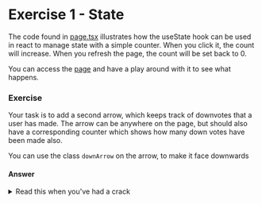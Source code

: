 # Exercise 1 - State

The code found in [page.tsx](page.tsx) illustrates how the useState hook can be used in react to manage state with a simple counter.
When you click it, the count will increase. When you refresh the page, the count will be set back to 0.

You can access the [page](http://localhost:3000/day2/lesson-1/exercise-1) and have a play around with it to see what happens.

### Exercise

Your task is to add a second arrow, which keeps track of downvotes that a user has made. The arrow can be anywhere on the page, but should
also have a corresponding counter which shows how many down votes have been made also.

You can use the class ```downArrow``` on the arrow, to make it face downwards

#### Answer

<details>
    <summary> Read this when you've had a crack </summary>

You can see a solution in the ```answer/``` folder for this exercise and you can access the answer at [answer](http://localhost:3000/day2/lesson-1/exercise-1/answer-1)


#### But what is actually happening

To understand this, we will want to refresh on [how react renders things](https://react.dev/learn/render-and-commit).

First a render is triggered, either for the first time when a page loads, or based on some logic to show, or re-render a component

Then the component is actually rendered, under the hood react will be doing something like

```typescript jsx
import { createRoot } from 'react-dom/client';
const root = createRoot(document.getElementById('root'))
root.render(<MyRootComponent />);
```

Then react will commit changes to the DOM, it will do this by making the minimal necessary changes between the last DOM and the output of the render

With the above in mind, you can maybe see that all your code will be running in the render phase, and since you added a really slow API call, the whole phase will take a long time. So we want to move it away
and in to somewhere else.

That's where `useEffect` comes in, which runs AFTER all of this has happened, which will trigger another re-render, but will be very selective about what it needs to change.
</details>

